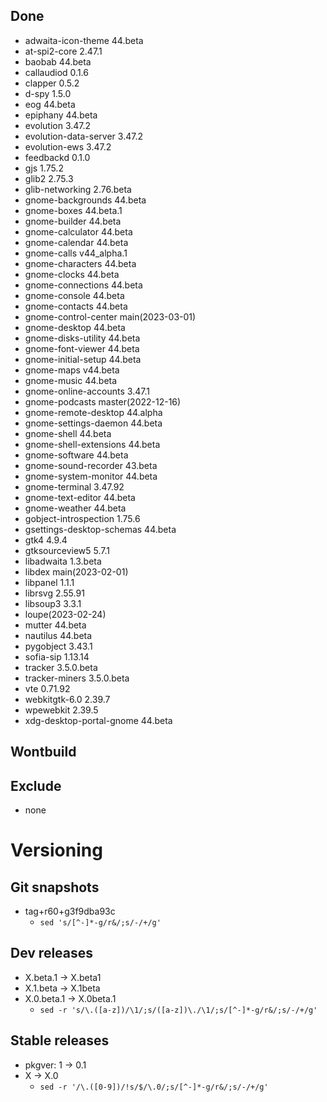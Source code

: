 ## Done
- adwaita-icon-theme 44.beta
- at-spi2-core 2.47.1
- baobab 44.beta
- callaudiod 0.1.6
- clapper 0.5.2
- d-spy 1.5.0
- eog 44.beta
- epiphany 44.beta
- evolution 3.47.2
- evolution-data-server 3.47.2
- evolution-ews 3.47.2
- feedbackd 0.1.0
- gjs 1.75.2
- glib2 2.75.3
- glib-networking 2.76.beta
- gnome-backgrounds 44.beta
- gnome-boxes 44.beta.1
- gnome-builder 44.beta
- gnome-calculator 44.beta
- gnome-calendar 44.beta
- gnome-calls v44_alpha.1
- gnome-characters 44.beta
- gnome-clocks 44.beta
- gnome-connections 44.beta
- gnome-console 44.beta
- gnome-contacts 44.beta
- gnome-control-center main(2023-03-01)
- gnome-desktop 44.beta
- gnome-disks-utility 44.beta
- gnome-font-viewer 44.beta
- gnome-initial-setup 44.beta
- gnome-maps v44.beta
- gnome-music 44.beta
- gnome-online-accounts 3.47.1
- gnome-podcasts master(2022-12-16)
- gnome-remote-desktop 44.alpha
- gnome-settings-daemon 44.beta
- gnome-shell 44.beta
- gnome-shell-extensions 44.beta
- gnome-software 44.beta
- gnome-sound-recorder 43.beta
- gnome-system-monitor 44.beta
- gnome-terminal 3.47.92
- gnome-text-editor 44.beta
- gnome-weather 44.beta
- gobject-introspection 1.75.6
- gsettings-desktop-schemas 44.beta
- gtk4 4.9.4
- gtksourceview5 5.7.1
- libadwaita 1.3.beta
- libdex main(2023-02-01)
- libpanel 1.1.1
- librsvg 2.55.91
- libsoup3 3.3.1
- loupe(2023-02-24)
- mutter 44.beta
- nautilus 44.beta
- pygobject 3.43.1
- sofia-sip 1.13.14
- tracker 3.5.0.beta
- tracker-miners 3.5.0.beta
- vte 0.71.92
- webkitgtk-6.0 2.39.7
- wpewebkit 2.39.5
- xdg-desktop-portal-gnome 44.beta

## Wontbuild

## Exclude
- none

# Versioning
## Git snapshots
* tag+r60+g3f9dba93c
  * `sed 's/[^-]*-g/r&/;s/-/+/g'`

## Dev releases
* X.beta.1 -> X.beta1
* X.1.beta -> X.1beta
* X.0.beta.1 -> X.0beta.1
  * `sed -r 's/\.([a-z])/\1/;s/([a-z])\./\1/;s/[^-]*-g/r&/;s/-/+/g'`

## Stable releases
* pkgver: 1 -> 0.1
* X -> X.0
  * `sed -r '/\.([0-9])/!s/$/\.0/;s/[^-]*-g/r&/;s/-/+/g'`